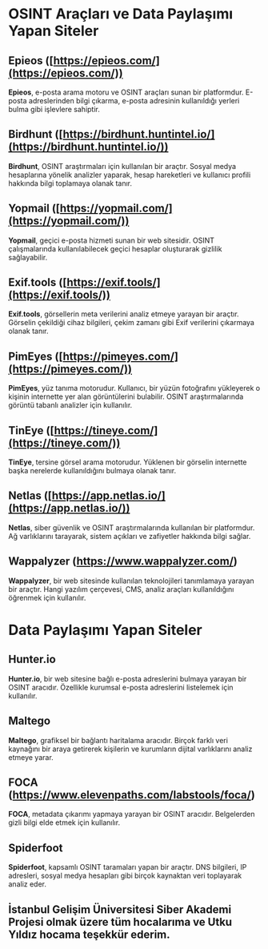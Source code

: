 # OSINT Araçları ve Data Paylaşımı Yapan Siteler

## Epieos ([https://epieos.com/](https://epieos.com/))
**Epieos**, e-posta arama motoru ve OSINT araçları sunan bir platformdur. E-posta adreslerinden bilgi çıkarma, e-posta adresinin kullanıldığı yerleri bulma gibi işlevlere sahiptir.

## Birdhunt ([https://birdhunt.huntintel.io/](https://birdhunt.huntintel.io/))
**Birdhunt**, OSINT araştırmaları için kullanılan bir araçtır. Sosyal medya hesaplarına yönelik analizler yaparak, hesap hareketleri ve kullanıcı profili hakkında bilgi toplamaya olanak tanır.

## Yopmail ([https://yopmail.com/](https://yopmail.com/))
**Yopmail**, geçici e-posta hizmeti sunan bir web sitesidir. OSINT çalışmalarında kullanılabilecek geçici hesaplar oluşturarak gizlilik sağlayabilir.

## Exif.tools ([https://exif.tools/](https://exif.tools/))
**Exif.tools**, görsellerin meta verilerini analiz etmeye yarayan bir araçtır. Görselin çekildiği cihaz bilgileri, çekim zamanı gibi Exif verilerini çıkarmaya olanak tanır.

## PimEyes ([https://pimeyes.com/](https://pimeyes.com/))
**PimEyes**, yüz tanıma motorudur. Kullanıcı, bir yüzün fotoğrafını yükleyerek o kişinin internette yer alan görüntülerini bulabilir. OSINT araştırmalarında görüntü tabanlı analizler için kullanılır.

## TinEye ([https://tineye.com/](https://tineye.com/))
**TinEye**, tersine görsel arama motorudur. Yüklenen bir görselin internette başka nerelerde kullanıldığını bulmaya olanak tanır.

## Netlas ([https://app.netlas.io/](https://app.netlas.io/))
**Netlas**, siber güvenlik ve OSINT araştırmalarında kullanılan bir platformdur. Ağ varlıklarını tarayarak, sistem açıkları ve zafiyetler hakkında bilgi sağlar.

## Wappalyzer (https://www.wappalyzer.com/)
**Wappalyzer**, bir web sitesinde kullanılan teknolojileri tanımlamaya yarayan bir araçtır. Hangi yazılım çerçevesi, CMS, analiz araçları kullanıldığını öğrenmek için kullanılır.

# Data Paylaşımı Yapan Siteler

## Hunter.io 
**Hunter.io**, bir web sitesine bağlı e-posta adreslerini bulmaya yarayan bir OSINT aracıdır. Özellikle kurumsal e-posta adreslerini listelemek için kullanılır.

## Maltego 
**Maltego**, grafiksel bir bağlantı haritalama aracıdır. Birçok farklı veri kaynağını bir araya getirerek kişilerin ve kurumların dijital varlıklarını analiz etmeye yarar.

## FOCA (https://www.elevenpaths.com/labstools/foca/)
**FOCA**, metadata çıkarımı yapmaya yarayan bir OSINT aracıdır. Belgelerden gizli bilgi elde etmek için kullanılır.

## Spiderfoot 
**Spiderfoot**, kapsamlı OSINT taramaları yapan bir araçtır. DNS bilgileri, IP adresleri, sosyal medya hesapları gibi birçok kaynaktan veri toplayarak analiz eder.

## İstanbul Gelişim Üniversitesi Siber Akademi Projesi olmak üzere tüm hocalarıma  ve Utku Yıldız hocama teşekkür ederim.
